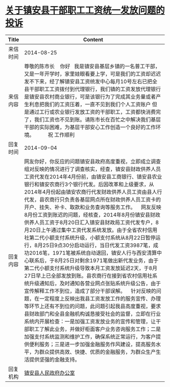 # [关于镇安县干部职工工资统一发放问题的投诉](http://www.shangluo.gov.cn/zmhd/ldxxxx.jsp?urltype=leadermail.LeaderMailContentUrl&wbtreeid=1112&leadermailid=2668)

| Title |                                                                                                                                                                                                                                                                                                                                                                            Content                                                                                                                                                                                                                                                                                                                                                                             |
|:-----:|----------------------------------------------------------------------------------------------------------------------------------------------------------------------------------------------------------------------------------------------------------------------------------------------------------------------------------------------------------------------------------------------------------------------------------------------------------------------------------------------------------------------------------------------------------------------------------------------------------------------------------------------------------------------------------------------------------------------------------------------------------------|
| 来信时间  | 2014-08-25                                                                                                                                                                                                                                                                                                                                                                                                                                                                                                                                                                                                                                                                                                                                                     |
| 来信内容  | 尊敬的陈市长    你好   我是镇安县基层乡镇的一名普工干部，又是一年开学时，家里娃眼看要上学，可是我们的工资却迟迟发不下来，经了解镇安县工资统发中心每月10号左右已把全县干部职工工资拨付到代理银行，我们镇的工资发放代理银行是镇安县农村商业银行，可是该银行为了完成其业务量或者产生利息把我们的工资压着，一直不见到我们个人工资账户 但是通过工行或农业银行发放工资的干部职工，工资都快消费完了，我们工资也不见到账。请陈市长在百忙之中解决我们基层干部的实际困难，为基层干部安心工作创造一个良好的工作环境。          祝 工作顺利                                                                                                                                                                                                                                                                                                                                                                                                                                                                                     |
| 回复时间  | 2014-09-04                                                                                                                                                                                                                                                                                                                                                                                                                                                                                                                                                                                                                                                                                                                                                     |
| 回复内容  | 网友你好，你反应的问题镇安县政府高度重视，立即成立调查组对反映的情况进行了调查核实，经查，镇安县财政供养人员工资代发在2014年4月份前，由镇安县工商银行、镇安县农业银行和镇安农商行3个银行代发。后因改革和上级要求，从2014年4月份起由镇安农商行代发财政供养人员工资由县人行代发，县农商行只负责各基层网点所在财政供养人员工资卡的开户、挂失、补卡、取款和业务查询等服务工作。    网友反映8月份工资到账迟的问题，经核查，2014年8月份镇安县财政供养人员工资于8月20日汇入镇安县财政局工资代发专户，8月20日上午通过集中工资代发系统发放。由于全省农村信用社第二代小额支付系统升级，小额支付系统从8月22日暂停运行，8月25日9点30分启动运行，当日代发工资3987笔，成功2016笔，1971笔被系统自动退回，镇安人行与西安清算中心联系后，于8月25日对剩余1971笔做出新代发业务，由于第二代小额支付系统升级导致本月工资发放延迟2天，于8月27日早上已全部发放到账。县农商行在接到省农村信用社系统升级通知后，及时通知各营业网点张贴系统升级公告，由于宣传解释工作不到位，造成了部分干部误解。    针对反映的问题，在一定程度上反映出我县工资发放工作的服务宣传、办理等环节上还有不到位的问题，此问题引起我县高度重视，要求县财政部门和全县金融机构诚恳接受社会的监督，立即在行业系统内开展检查：一是加强工资发放业务的宣传和管理，让干部职工了解此业务，并做好柜面客户业务咨询服务工作；二是加强支付系统监测和维护工作，确保系统正常运行，为客户提供便利服务；三是进一步加强金融服务作风建设，提高服务水平，为群众提供高效、快捷、优质的金融服务，为群众生产生活提供坚强的金融支持。 |
| 回复机构  | [镇安县人民政府办公室](../../category/agencies/镇安县人民政府办公室.md)                                                                                                                                                                                                                                                                                                                                                                                                                                                                                                                                                                                                                                                                                                            |